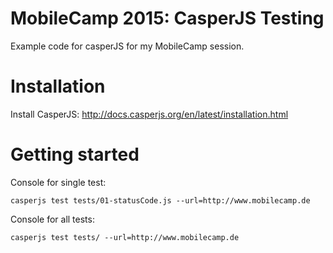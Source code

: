 # MobileCamp 2015: CasperJS Testing
Example code for casperJS for my MobileCamp session.

# Installation
Install CasperJS: http://docs.casperjs.org/en/latest/installation.html

# Getting started
Console for single test:

    casperjs test tests/01-statusCode.js --url=http://www.mobilecamp.de
    
Console for all tests:

	casperjs test tests/ --url=http://www.mobilecamp.de